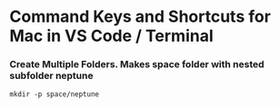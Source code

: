 # Command Keys and Shortcuts for Mac in VS Code / Terminal

### Create Multiple Folders. Makes space folder with nested subfolder neptune

    mkdir -p space/neptune
